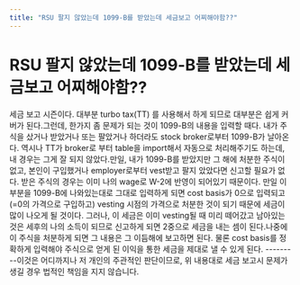 ```yaml
---
title: "RSU 팔지 않았는데 1099-B를 받았는데 세금보고 어찌해야함??"
---
```

# RSU 팔지 않았는데 1099-B를 받았는데 세금보고 어찌해야함??

세금 보고 시즌이다. 대부분 turbo tax(TT) 를 사용해서 하게 되므로 대부분은 쉽게 커버가 된다.그런데, 한가지 좀 문제가 되는 것이 1099-B의 내용을 입력할 때다. 내가 주식을 샀거나 받았거나 또는 팔았거나 하더라도 stock broker로부터 1099-B가 날아온다. 역시나 TT가 broker로 부터 table을 import해서 자동으로 처리해주기도 하는데, 내 경우는 그게 잘 되지 않았다.만일, 내가 1099-B를 받았지만 그 해에 처분한 주식이 없고, 본인이 구입했거나 employer로부터 vest받고 팔지 았았다면 신고할 필요가 없다. 받은 주식의 경우는 이미 나의 wage로 W-2에 반영이 되어있기 때문이다. 만일 이 부분을 1099-B에 나와있는대로 그대로 입력하게 되면 cost basis가 0으로 입력되고 (=0의 가격으로 구입하고) vesting 시점의 가격으로 처분한 것이 되기 때문에 세금이 많이 나오게 될 것이다. 그러나, 이 세금은 이미 vesting될 때 미리 떼어갔고 남아있는 것은 세후의 나의 소득이 되므로 신고하게 되면 2중으로 세금을 내는 셈이 된다.나중에 이 주식을 처분하게 되면 그 내용은 그 이듬해에 보고하면 된다. 물론 cost basis를 정확하게 입력해야 주식으로 얻게 된 이익을 통한 세금을 제대로 낼 수 있게 된다. ---------이것은 어디까지나 저 개인의 주관적인 판단이므로, 위 내용대로 세금 보고시 문제가 생길 경우 법적인 책임을 지지 않습니다.

